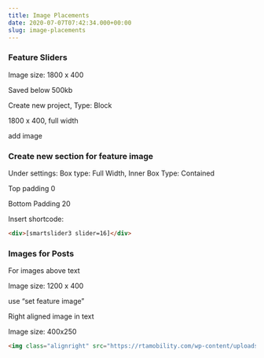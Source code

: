 ```yaml
---
title: Image Placements
date: 2020-07-07T07:42:34.000+00:00
slug: image-placements
---
```



### Feature Sliders
Image size: 1800 x 400 

Saved below 500kb

Create new project, Type: Block

1800 x 400, full width

add image

### Create new section for feature image
Under settings: Box type: Full Width, Inner Box Type: Contained

Top padding 0

Bottom Padding 20

Insert shortcode:  
```html
<div>[smartslider3 slider=16]</div>
```


### Images for Posts
For images above text

Image size: 1200 x 400

use “set feature image”

Right aligned image in text 

Image size: 400x250
```html
<img class="alignright" src="https://rtamobility.com/wp-content/uploads/sites/3/2020/07/400x250.jpg">
```

